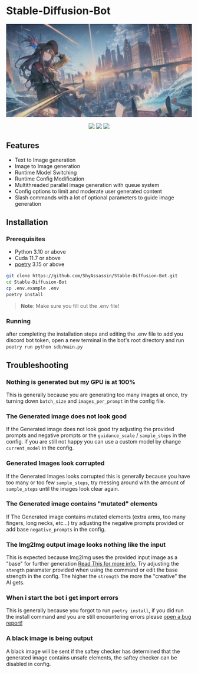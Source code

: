 # Stable-Diffusion-Bot
![Example](./.github/assets/header.png)
<p align="center">
<image src="https://img.shields.io/github/license/ShyAssassin/Stable-Diffusion-Bot"/> 
<image src="https://img.shields.io/github/issues/ShyAssassin/Stable-Diffusion-Bot"/> 
<image src="https://img.shields.io/github/stars/ShyAssassin/Stable-Diffusion-Bot?style=social"/> 
</p>

## Features
* Text to Image generation
* Image to Image generation
* Runtime Model Switching
* Runtime Config Modification
* Multithreaded parallel image generation with queue system
* Config options to limit and moderate user generated content
* Slash commands with a lot of optional parameters to guide image generation

## Installation

### Prerequisites
* Python 3.10 or above
* Cuda 11.7 or above
* [poetry](https://python-poetry.org/) 3.15 or above

```bash
git clone https://github.com/ShyAssassin/Stable-Diffusion-Bot.git
cd Stable-Diffusion-Bot
cp .env.example .env
poetry install
```
>**Note**: Make sure you fill out the .env file!

### Running
after completing the installation steps and editing the .env file to add you discord bot token, open a new terminal in the bot's root directory and run `poetry run python sdb/main.py` 

## Troubleshooting

### Nothing is generated but my GPU is at 100%
This is generally because you are generating too many images at once, try turning down `batch_size` and `images_per_prompt` in the config file.

### The Generated image does not look good
If the Generated image does not look good try adjusting the provided prompts and negative prompts or the `guidance_scale` / `sample_steps` in the config. if you are still not happy you can use a custom model by change `current_model` in the config.

### Generated Images look corrupted
If the Generated Images looks corrupted this is generally because you have too many or too few `sample_steps`, try messing around with the amount of `sample_steps` until the images look clear again.

### The Generated image contains "mutated" elements
If The Generated image contains mutated elements (extra arms, too many fingers, long necks, etc...) try adjusting the negative prompts provided or add base `negative_prompts` in the config.

### The Img2Img output image looks nothing like the input
This is expected because Img2Img uses the provided input image as a "base" for further generation [Read This for more info.](https://arxiv.org/pdf/2108.01073.pdf)
Try adjusting the `stength` paramater provided when using the command or edit the base strength in the config. The higher the `strength` the more the "creative" the AI gets.

### When i start the bot i get import errors
This is generally because you forgot to run `poetry install`, if you did run the install command and you are still encountering errors please [open a bug report!](https://github.com/ShyAssassin/Stable-Diffusion-Bot/issues/new)

### A black image is being output
A black image will be sent if the saftey checker has determined that the generated image contains unsafe elements, the saftey checker can be disabled in config.
